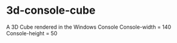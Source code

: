 # 3d-console-cube
A 3D Cube rendered in the Windows Console
Console-width = 140
Console-height = 50

